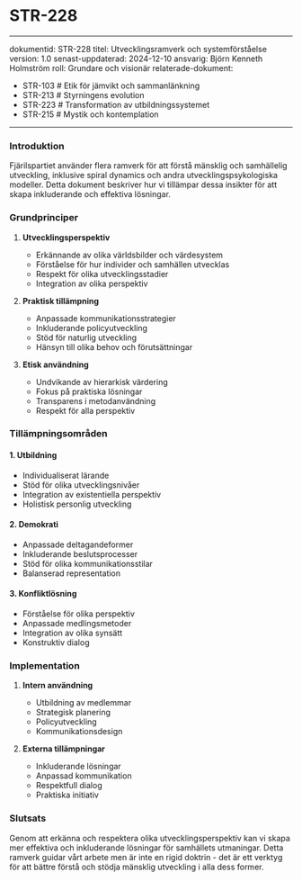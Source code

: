 # STR-228
---
dokumentid: STR-228
titel: Utvecklingsramverk och systemförståelse
version: 1.0
senast-uppdaterad: 2024-12-10
ansvarig: Björn Kenneth Holmström
roll: Grundare och visionär
relaterade-dokument:
  - STR-103 # Etik för jämvikt och sammanlänkning
  - STR-213 # Styrningens evolution
  - STR-223 # Transformation av utbildningssystemet
  - STR-215 # Mystik och kontemplation
---

### Introduktion

Fjärilspartiet använder flera ramverk för att förstå mänsklig och samhällelig utveckling, inklusive spiral dynamics och andra utvecklingspsykologiska modeller. Detta dokument beskriver hur vi tillämpar dessa insikter för att skapa inkluderande och effektiva lösningar.

### Grundprinciper

1. **Utvecklingsperspektiv**
   - Erkännande av olika världsbilder och värdesystem
   - Förståelse för hur individer och samhällen utvecklas
   - Respekt för olika utvecklingsstadier
   - Integration av olika perspektiv

2. **Praktisk tillämpning**
   - Anpassade kommunikationsstrategier
   - Inkluderande policyutveckling
   - Stöd för naturlig utveckling
   - Hänsyn till olika behov och förutsättningar

3. **Etisk användning**
   - Undvikande av hierarkisk värdering
   - Fokus på praktiska lösningar
   - Transparens i metodanvändning
   - Respekt för alla perspektiv

### Tillämpningsområden

#### 1. Utbildning
- Individualiserat lärande
- Stöd för olika utvecklingsnivåer
- Integration av existentiella perspektiv
- Holistisk personlig utveckling

#### 2. Demokrati
- Anpassade deltagandeformer
- Inkluderande beslutsprocesser
- Stöd för olika kommunikationsstilar
- Balanserad representation

#### 3. Konfliktlösning
- Förståelse för olika perspektiv
- Anpassade medlingsmetoder
- Integration av olika synsätt
- Konstruktiv dialog

### Implementation

1. **Intern användning**
   - Utbildning av medlemmar
   - Strategisk planering
   - Policyutveckling
   - Kommunikationsdesign

2. **Externa tillämpningar**
   - Inkluderande lösningar
   - Anpassad kommunikation
   - Respektfull dialog
   - Praktiska initiativ

### Slutsats

Genom att erkänna och respektera olika utvecklingsperspektiv kan vi skapa mer effektiva och inkluderande lösningar för samhällets utmaningar. Detta ramverk guidar vårt arbete men är inte en rigid doktrin - det är ett verktyg för att bättre förstå och stödja mänsklig utveckling i alla dess former.
